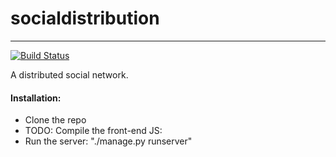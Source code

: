 # socialdistribution
---
[![Build
Status](https://travis-ci.org/CMPUT404/socialdistribution.svg)](https://travis-ci.org/CMPUT404/socialdistribution)

A distributed social network.

#### Installation:

* Clone the repo
* TODO: Compile the front-end JS:
* Run the server: "./manage.py runserver"
